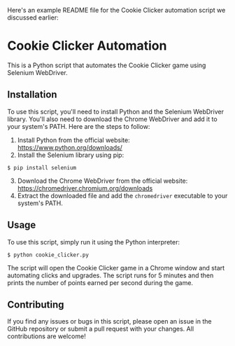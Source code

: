 Here's an example README file for the Cookie Clicker automation script we discussed earlier:

# Cookie Clicker Automation

This is a Python script that automates the Cookie Clicker game using Selenium WebDriver.

## Installation

To use this script, you'll need to install Python and the Selenium WebDriver library. You'll also need to download the Chrome WebDriver and add it to your system's PATH. Here are the steps to follow:

1. Install Python from the official website: https://www.python.org/downloads/
2. Install the Selenium library using pip:

```
$ pip install selenium
```

3. Download the Chrome WebDriver from the official website: https://chromedriver.chromium.org/downloads
4. Extract the downloaded file and add the `chromedriver` executable to your system's PATH.

## Usage

To use this script, simply run it using the Python interpreter:

```
$ python cookie_clicker.py
```

The script will open the Cookie Clicker game in a Chrome window and start automating clicks and upgrades. The script runs for 5 minutes and then prints the number of points earned per second during the game.

## Contributing

If you find any issues or bugs in this script, please open an issue in the GitHub repository or submit a pull request with your changes. All contributions are welcome!

